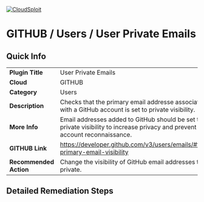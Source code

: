 [![CloudSploit](https://cloudsploit.com/img/logo-new-big-text-100.png "CloudSploit")](https://cloudsploit.com)

# GITHUB / Users / User Private Emails

## Quick Info

| | |
|-|-|
| **Plugin Title** | User Private Emails |
| **Cloud** | GITHUB |
| **Category** | Users |
| **Description** | Checks that the primary email addresse associated with a GitHub account is set to private visibility. |
| **More Info** | Email addresses added to GitHub should be set to private visibility to increase privacy and prevent account reconnaissance. |
| **GITHUB Link** | https://developer.github.com/v3/users/emails/#toggle-primary-email-visibility |
| **Recommended Action** | Change the visibility of GitHub email addresses to private. |

## Detailed Remediation Steps

